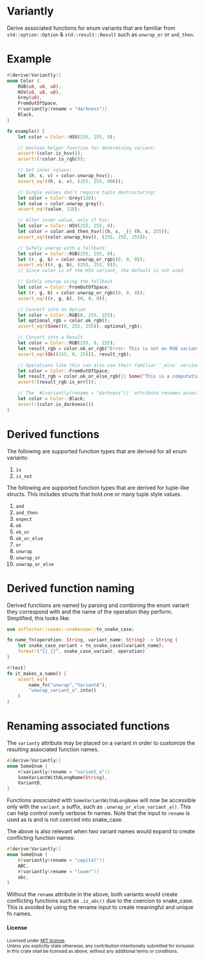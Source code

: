 # Variantly
Derive associated functions for enum variants that are familiar from `std::option::Option` & `std::result::Result` such as `unwrap_or` or `and_then`.
# Example
```rust
#[derive(Variantly)]
enum Color {
    RGB(u8, u8, u8),
    HSV(u8, u8, u8),
    Grey(u8),
    FromOutOfSpace,
    #[variantly(rename = "darkness")]
    Black,
}

fn example() {
    let color = Color::HSV(255, 255, 0);

    // boolean helper function for determining variant:
    assert!(color.is_hsv());
    assert!(!color.is_rgb());

    // Get inner values:
    let (h, s, v) = color.unwrap_hsv();
    assert_eq!((h, s, v), (255, 255, 000));

    // Single values don't require tuple destructuring:
    let color = Color::Grey(128);
    let value = color.unwrap_grey();
    assert_eq!(value, 128);

    // Alter inner value, only if hsv:
    let color = Color::HSV(255, 255, 0);
    let color = color.and_then_hsv(|(h, s, _)| (h, s, 255));
    assert_eq!(color.unwrap_hsv(), (255, 255, 255));

    // Safely unwrap with a fallback:
    let color = Color::RGB(255, 255, 0);
    let (r, g, b) = color.unwrap_or_rgb((0, 0, 0));
    assert_eq!((r, g, b), (255, 255, 0));
    // Since color is of the HSV variant, the default is not used.

    // Safely unwrap using the fallback
    let color = Color::FromOutOfSpace;
    let (r, g, b) = color.unwrap_or_rgb((0, 0, 0));
    assert_eq!((r, g, b), (0, 0, 0));

    // Convert into an Option
    let color = Color::RGB(0, 255, 255);
    let optional_rgb = color.ok_rgb();
    assert_eq!(Some((0, 255, 255)), optional_rgb);

    // Convert into a Result
    let color = Color::RGB(255, 0, 255);
    let result_rgb = color.ok_or_rgb("Error: This is not an RGB variant!");
    assert_eq!(Ok((255, 0, 255)), result_rgb);

    // Operations like this can also use their familiar `_else` versions:
    let color = Color::FromOutOfSpace;
    let result_rgb = color.ok_or_else_rgb(|| Some("This is a computationally expensive error!"));
    assert!(result_rgb.is_err());

    // The `#[variantly(rename = "darkness")]` attribute renames associated functions:
    let color = Color::Black;
    assert!(color.is_darkness())
}
```
# Derived functions
The following are supported function types that are derived for all enum variants:
1. `is`
1. `is_not`

The following are supported function types that are derived for tuple-like structs. This includes structs that hold one or many tuple style values.
1. `and`
1. `and_then`
1. `expect`
1. `ok`
1. `ok_or`
1. `ok_or_else`
1. `or`
1. `unwrap`
1. `unwrap_or`
1. `unwrap_or_else`

# Derived function naming
Derived functions are named by parsing and combining the enum variant they correspond with and the name of the operation they perform.
Simplified, this looks like:
```rust
use inflector::cases::snakecase::to_snake_case;

fn name_fn(operation: String, variant_name: String) -> String {
    let snake_case_variant = to_snake_case(&variant_name);
    format!("{}_{}", snake_case_variant, operation)
}

#[test]
fn it_makes_a_name() {
    assert_eq!(
        name_fn("unwrap","VariantA"),
        "unwrap_variant_a".into()
    )
}
```

# Renaming associated functions
The `varianty` attribute may be placed on a variant in order to customize the resulting associated function names.
```rust
#[derive(Variantly)]
enum SomeEnum {
    #[variantly(rename = "variant_a")]
    SomeVariantWithALongName(String),
    VariantB,
}
```
Functions associated with `SomeVariantWithALongName` will now be accessible only with the `variant_a`
suffix, such as `.unwrap_or_else_variant_a()`. This can help control overly verbose fn names.
Note that the input to `rename` is used as is and is not coerced into snake_case.


The above is also relevant when two variant names would expand to create conflicting function names:
```rust
#[derive(Variantly)]
enum SomeEnum {
    #[variantly(rename = "capital")]
    ABC,
    #[variantly(rename = "lower")]
    abc,
}
```
Without the `rename` attribute in the above, both variants would create conflicting functions such as `.is_abc()` due to the coercion to snake_case.
This is avoided by using the rename input to create meaningful and unique fn names.


#### License

<sup>
Licensed under <a href="LICENSE">MIT license</a>.
</sup>

<br>

<sub>
Unless you explicitly state otherwise, any contribution intentionally submitted
for inclusion in this crate shall be licensed as above, without any additional terms or conditions.
</sub>